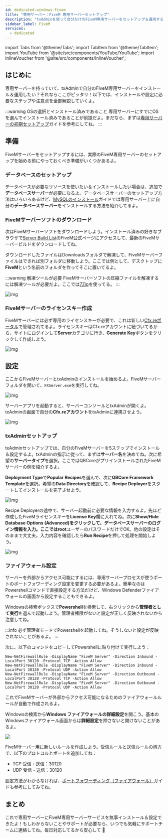 ```yaml
---
id: dedicated-windows-fivem
title: "専用サーバー：FiveM 専用サーバーセットアップ"
description: "txAdminを使って自分だけのFiveM専用サーバーをセットアップ＆運用する方法をチェック → 今すぐ詳しく知ろう"
sidebar_label: FiveM
services:
  - dedicated
---
```


import Tabs from '@theme/Tabs';
import TabItem from '@theme/TabItem';
import YouTube from '@site/src/components/YouTube/YouTube';
import InlineVoucher from '@site/src/components/InlineVoucher';




## はじめに

専用サーバーを持っていて、txAdminで自分のFiveM専用サーバーをインストール＆運用したい？それならここがピッタリ！以下では、インストールや設定に必要なステップや注意点を全部解説していくよ。 



:::warning  OSの選択とインストール済みであること
専用サーバーにすでにOSを選んでインストール済みであることが前提だよ。まだなら、まずは[専用サーバーの初期セットアップ](dedicated-setup.md)ガイドを参考にしてね。
:::



## 準備

FiveMサーバーをセットアップするには、実際のFiveM専用サーバーのセットアップを始める前にやっておくべき準備がいくつかあるよ。



### データベースのセットアップ

データベースが必要なリソースを使いたい＆インストールしたい場合は、追加で**データベースサーバー**が必要になるよ。データベースサーバーのセットアップ方法はいろいろあるけど、[MySQLのインストール](dedicated-windows-installmysql.md)ガイドでは専用サーバー上に自分の**データベースサーバー**をインストールする方法を紹介してるよ。



### FiveMサーバーソフトのダウンロード

次はFiveMサーバーソフトをダウンロードしよう。インストール済みの好きなブラウザで[Server Build List](https://runtime.fivem.net/artifacts/fivem/build_server_windows/master/)のFiveM公式ページにアクセスして、最新のFiveMサーバービルドをダウンロードしてね。 

ダウンロードしたファイルはDownloadsフォルダで解凍して、FiveMサーバーファイルはできれば別フォルダに移動しよう。ここでは例として、デスクトップに**FiveM**という名前のフォルダを作ってそこに置いてるよ。 

:::warning 解凍ツールが必要
FiveMサーバーソフトの圧縮ファイルを解凍するには解凍ツールが必要だよ。ここでは[7Zip](https://7-zip.com/)を使ってる。
:::

![img](https://screensaver01.zap-hosting.com/index.php/s/B9Qs9raB3fRZjJ4/download)



### FiveMサーバーのライセンスキー作成

FiveMサーバーには必ず専用のライセンスキーが必要で、これは新しい[Cfx.reポータル](http://portal.cfx.re/)で管理されてるよ。ライセンスキーはCfx.reアカウントに紐づいてるから、サイトにログインして**Server**カテゴリに行き、**Generate Key**ボタンをクリックして作成しよう。

![img](https://screensaver01.zap-hosting.com/index.php/s/X6kHcs6o2dcFJqw/preview)



## 設定

ここからFiveMサーバーとtxAdminのインストールを始めるよ。FiveMサーバーフォルダを開いて、`FXServer.exe`を実行してね。

![img](https://screensaver01.zap-hosting.com/index.php/s/aSEbx3LnJe2rZpd/download)


サーバーアプリを起動すると、サーバーコンソールとtxAdminが開くよ。txAdminの画面で自分の**Cfx.reアカウント**をtxAdminに連携させよう。  


![img](https://screensaver01.zap-hosting.com/index.php/s/EDcJWjKSrrwARTL/download)



### txAdminセットアップ

txAdminセットアップでは、自分のFiveMサーバーを5ステップでインストール＆設定するよ。txAdminの指示に従って、まずは**サーバー名**を決めてね。次に希望の**サーバータイプ**を選択。ここではQBCoreがプリインストールされたFiveMサーバーの例を紹介するよ。

**Deployment Type**で**Popular Recipes**を選んで、次に**QBCore Framework Template**を選択。希望の**Data Directory**を確認して、**Recipe Deployer**をスタートしてインストールを完了させよう。

![img](https://screensaver01.zap-hosting.com/index.php/s/WACQEdocRxNrRrk/download)

Recipe Deployerの途中で、サーバー起動前に必要な情報を入力するよ。先ほど作成したFiveMライセンスキーを**License Key**欄に入れてね。次に**Show/Hide Database Options (Advanced)**をクリックして、データベースサーバーのログイン情報を入力。ここでは**root**ユーザーのパスワードだけでOK。他の設定はそのままで大丈夫。入力内容を確認したら**Run Recipe**を押して処理を開始しよう。

![img](https://screensaver01.zap-hosting.com/index.php/s/QPyEctyQbp3kCxa/download)


### ファイアウォール設定
サーバーを外部からアクセス可能にするには、専用サーバープロセスが使うポートのポートフォワーディング設定を変更する必要があるよ。簡単なのはPowershellコマンドで直接設定する方法だけど、Windows Defenderファイアウォールの画面から設定することもできるよ。

<Tabs>
<TabItem value="powershell" label="Powershellで設定" default>

Windowsの検索ボックスで**Powershell**を検索して、右クリックから**管理者として実行**を選んで起動しよう。管理者権限がないと設定が正しく反映されないから注意してね。

:::info
必ず管理者モードでPowershellを起動してね。そうしないと設定が反映されないことがあるよ。
:::

次に、以下のコマンドをコピーしてPowershellに貼り付けて実行しよう：
```
New-NetFirewallRule -DisplayName "FiveM Server" -Direction Inbound -LocalPort 30120 -Protocol TCP -Action Allow
New-NetFirewallRule -DisplayName "FiveM Server" -Direction Inbound -LocalPort 30120 -Protocol UDP -Action Allow
New-NetFirewallRule -DisplayName "FiveM Server" -Direction Outbound -LocalPort 30120 -Protocol TCP -Action Allow
New-NetFirewallRule -DisplayName "FiveM Server" -Direction Outbound -LocalPort 30120 -Protocol UDP -Action Allow
```

これでFiveMサーバーが外部からアクセス可能になるためのファイアウォールルールが自動で作成されるよ。

</TabItem>

<TabItem value="windefender" label="Windows Defenderで設定">

Windowsの検索から**Windows ファイアウォールの詳細設定**を開こう。基本のWindowsファイアウォール画面からは**詳細設定**を押さないと開けないことがあるよ。

![](https://github.com/zaphosting/docs/assets/42719082/5fb9f943-7e51-4d8f-9df4-2f5ff60857d3)

FiveMサーバー用に新しいルールを作成しよう。受信ルールと送信ルールの両方で、以下のプロトコルとポートを追加してね：
- TCP 受信・送信：30120
- UDP 受信・送信：30120

設定方法がわからなければ、[ポートフォワーディング（ファイアウォール）](vserver-windows-port.md)ガイドも参考にしてみてね。

</TabItem>
</Tabs>

## まとめ

これで専用サーバーにFiveM専用サーバーサービスを無事インストール＆設定できたよ！もしわからないことやサポートが必要なら、いつでも気軽にサポートチームに連絡してね。毎日対応してるから安心して 🙂


<InlineVoucher />